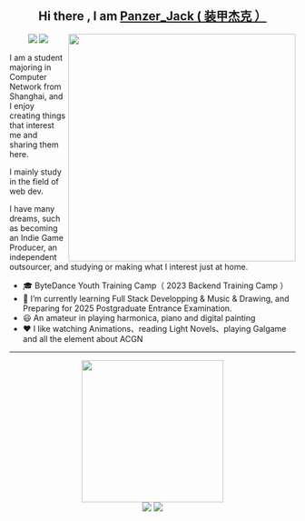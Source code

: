 <h2 align="center">Hi there , I am <a href="https://www.panzer-jack.cn/">Panzer_Jack ( 装甲杰克 ）</a> </h2>
<img align="right" height="400" src="https://user-images.githubusercontent.com/81006731/227700351-c10660ff-8d4d-4b25-9ace-96fa8ce271a3.png">
<p align="center">
<a title="github" target="_blank" href="https://github.com/Panzer-Jack"><img src="https://img.shields.io/github/stars/Panzer-Jack?style=social" ></a>
<a title="Blog" target="_blank" href="https://www.panzer-jack.cn/"><img src="https://img.shields.io/badge/Blog-Panzer_Jack の 博客-%200" ></a>
</p>

I am a student majoring in Computer Network from Shanghai, and I enjoy creating things that interest me and sharing them here.

I mainly study in the field of web dev.

I have many dreams, such as becoming an Indie Game Producer, an independent outsourcer, and studying or making what I interest just at home.

- 🎓 ByteDance Youth Training Camp（ 2023 Backend Training Camp ）
- 🔭 I’m currently learning Full Stack Developping & Music & Drawing, and Preparing for 2025 Postgraduate Entrance Examination.
- 😃 An amateur in playing harmonica, piano and digital painting
- ❤️ I like watching Animations、reading Light Novels、playing Galgame and all the element about ACGN

---

<div align="center">
	<img src="https://github-readme-stats.vercel.app/api?username=Panzer-Jack&show_icons=true&theme=radical" height = 250>
</div>
	
<div align="center">
	<img src="https://skillicons.dev/icons?i=python,go,vue,flask,html,js,ts,css,c,cpp,php,md,java,mysql&theme=dark#gh-dark-mode-only&perline=1">
	<img src="https://skillicons.dev/icons?i=raspberrypi,mysql,linux,git,github,ps,selenium,tensorflow,pytorch&theme=dark#gh-dark-mode-only&perline=1">
</div>
